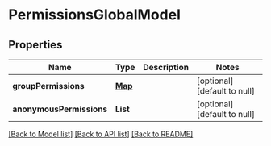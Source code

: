 # PermissionsGlobalModel
## Properties

| Name | Type | Description | Notes |
|------------ | ------------- | ------------- | -------------|
| **groupPermissions** | [**Map**](array.md) |  | [optional] [default to null] |
| **anonymousPermissions** | **List** |  | [optional] [default to null] |

[[Back to Model list]](../README.md#documentation-for-models) [[Back to API list]](../README.md#documentation-for-api-endpoints) [[Back to README]](../README.md)

